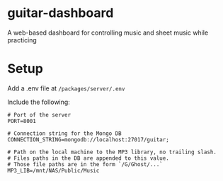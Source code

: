 # guitar-dashboard

A web-based dashboard for controlling music and sheet music while practicing

# Setup

Add a .env file at `/packages/server/.env`

Include the following:

```
# Port of the server
PORT=8001

# Connection string for the Mongo DB
CONNECTION_STRING=mongodb://localhost:27017/guitar;

# Path on the local machine to the MP3 library, no trailing slash.
# Files paths in the DB are appended to this value.
# Those file paths are in the form `/G/Ghost/...`
MP3_LIB=/mnt/NAS/Public/Music
```

